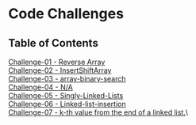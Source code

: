 # Code Challenges

## Table of Contents

[Challenge-01 - Reverse Array](code-challenges/401/challenge-01)\
[Challenge-02 - InsertShiftArray](code-challenges/401/challenge-02)\
[Challenge-03 - array-binary-search](code-challenges/401/challenge-03)\
[Challenge-04 - N/A](code-challenges/401/challenge-04)\
[Challenge-05 - Singly-Linked-Lists](code-challenges/401/challenge-05)\
[Challenge-06 - Linked-list-insertion](code-challenges/401/challenge-06)\
[Challenge-07 - k-th value from the end of a linked list.](code-challenges/401/challenge-07)\
